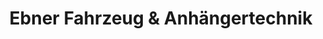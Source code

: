 ---
title: "Ebner Fahrzeug & Anhängertechnik"
url: /mindelstetten/ebner-fahrzeug-und-anhaengertechnik/
shop: Anhänger
---
